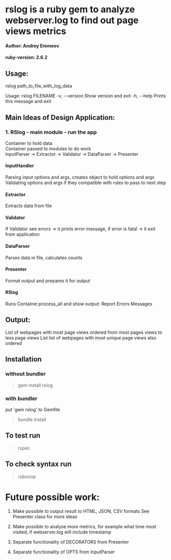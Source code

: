 # **rslog** is a ruby gem to analyze webserver.log to find out page views metrics
#### Author: Andrey Eremeev
#### ruby-version: 2.6.2

## Usage:
  rslog path_to_file_with_log_data

  Usage: rslog FILENAME
    -v, --version                    Show version and exit
    -h, --help                       Prints this message and exit


## Main Ideas of Design Application:

### 1. RSlog - main module - run the app

  Container to hold data  
  Container passed to modules to do work  
  InputParser -> Extractor -> Validator -> DataParser -> Presenter  

####  InputHandler 
  Parsing input options and args, creates object to hold options and args
  Validating options and args if they compatible with rules
  to pass to next step

####  Extractor
  Extracts data from file

####  Validator
  If Validator see errors -> it prints error message, 
  if error is fatal -> it exit from application 

####  DataParser
  Parses data in file, calculates counts

####  Presenter
  Format output and prepares it for output

####  RSlog 
  Runs Container.process_all and show output:
    Report
    Errors
    Messages

## Output:
  List of webpages with most page views ordered from most pages views to less page views
  List list of webpages with most unique page views also ordered


## Installation
### without bundler
> gem install rslog
### with bundler
put 'gem rslog' to Gemfile
> bundle install

## To test run
> rspec

## To check syntax run
> rubocop


# Future possible work:

1. Make possible to output result to HTML, JSON, CSV formats
   See Presenter class for more ideas

2. Make possible to analyse more metrics, for example what time most visited, 
   if webserver.log will include timestamp

3. Separate functionality of DECORATORS from Presenter 

4. Separate functionality of OPTS from InputParser 


